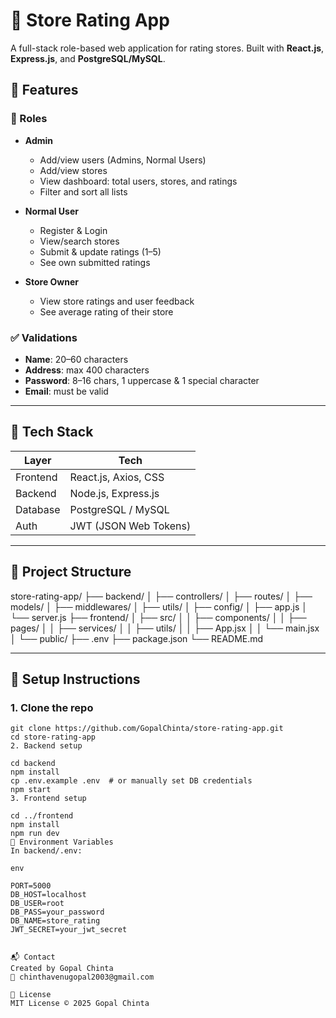 # 🏬 Store Rating App

A full-stack role-based web application for rating stores. Built with **React.js**, **Express.js**, and **PostgreSQL/MySQL**.

## 🚀 Features

### 👤 Roles
- **Admin**
  - Add/view users (Admins, Normal Users)
  - Add/view stores
  - View dashboard: total users, stores, and ratings
  - Filter and sort all lists

- **Normal User**
  - Register & Login
  - View/search stores
  - Submit & update ratings (1–5)
  - See own submitted ratings

- **Store Owner**
  - View store ratings and user feedback
  - See average rating of their store

### ✅ Validations
- **Name**: 20–60 characters
- **Address**: max 400 characters
- **Password**: 8–16 chars, 1 uppercase & 1 special character
- **Email**: must be valid

---

## 🧱 Tech Stack

| Layer     | Tech                    |
|-----------|-------------------------|
| Frontend  | React.js, Axios, CSS    |
| Backend   | Node.js, Express.js     |
| Database  | PostgreSQL / MySQL      |
| Auth      | JWT (JSON Web Tokens)   |

---

## 📁 Project Structure

store-rating-app/
├── backend/
│ ├── controllers/
│ ├── routes/
│ ├── models/
│ ├── middlewares/
│ ├── utils/
│ ├── config/
│ ├── app.js
│ └── server.js
├── frontend/
│ ├── src/
│ │ ├── components/
│ │ ├── pages/
│ │ ├── services/
│ │ ├── utils/
│ │ ├── App.jsx
│ │ └── main.jsx
│ └── public/
├── .env
├── package.json
└── README.md



---

## 🔧 Setup Instructions

### 1. Clone the repo
```
git clone https://github.com/GopalChinta/store-rating-app.git
cd store-rating-app
2. Backend setup

cd backend
npm install
cp .env.example .env  # or manually set DB credentials
npm start
3. Frontend setup

cd ../frontend
npm install
npm run dev
📌 Environment Variables
In backend/.env:

env

PORT=5000
DB_HOST=localhost
DB_USER=root
DB_PASS=your_password
DB_NAME=store_rating
JWT_SECRET=your_jwt_secret


📬 Contact
Created by Gopal Chinta
📧 chinthavenugopal2003@gmail.com

🪪 License
MIT License © 2025 Gopal Chinta

